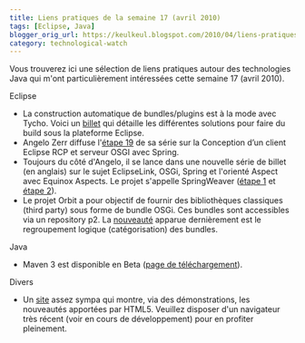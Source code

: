 ```yaml
---
title: Liens pratiques de la semaine 17 (avril 2010)
tags: [Eclipse, Java]
blogger_orig_url: https://keulkeul.blogspot.com/2010/04/liens-pratiques-de-la-semaine_30.html
category: technological-watch
---
```


Vous trouverez ici une sélection de liens pratiques autour des technologies Java qui m'ont particulièrement intéressées cette semaine 17 (avril 2010).

Eclipse  

* La construction automatique de bundles/plugins est à la mode avec Tycho. Voici un [billet](http://henrik-eclipse.blogspot.com/2010/04/eclipse-build-systems-in-perspective.html) qui détaille les différentes solutions pour faire du build sous la plateforme Eclipse.
* Angelo Zerr diffuse l'[étape 19](http://angelozerr.wordpress.com/2010/04/27/rcp_springdm_step19/) de sa série sur la Conception d’un client Eclipse RCP et serveur OSGI avec Spring.
* Toujours du côté d'Angelo, il se lance dans une nouvelle série de billet (en anglais) sur le sujet EclipseLink, OSGi, Spring et l'orienté Aspect avec Equinox Aspects. Le projet s'appelle SpringWeaver ([étape 1](http://angelozerr.wordpress.com/2010/04/30/springweaver_step1/) et [étape 2](http://angelozerr.wordpress.com/2010/04/30/springweaver_step2/)).
* Le projet Orbit a pour objectif de fournir des bibliothèques classiques (third party) sous forme de bundle OSGi. Ces bundles sont accessibles via un repository p2. La [nouveauté](http://wagenknecht.org/blog/archives/2010/04/categorize-our-orbit.html) apparue dernièrement est le regroupement logique (catégorisation) des bundles.

Java  

* Maven 3 est disponible en Beta ([page de téléchargement](http://maven.apache.org/download.html)).

Divers  

* Un [site](http://apirocks.com/html5/html5.html) assez sympa qui montre, via des démonstrations, les nouveautés apportées par HTML5. Veuillez disposer d'un navigateur très récent (voir en cours de développement) pour en profiter pleinement.